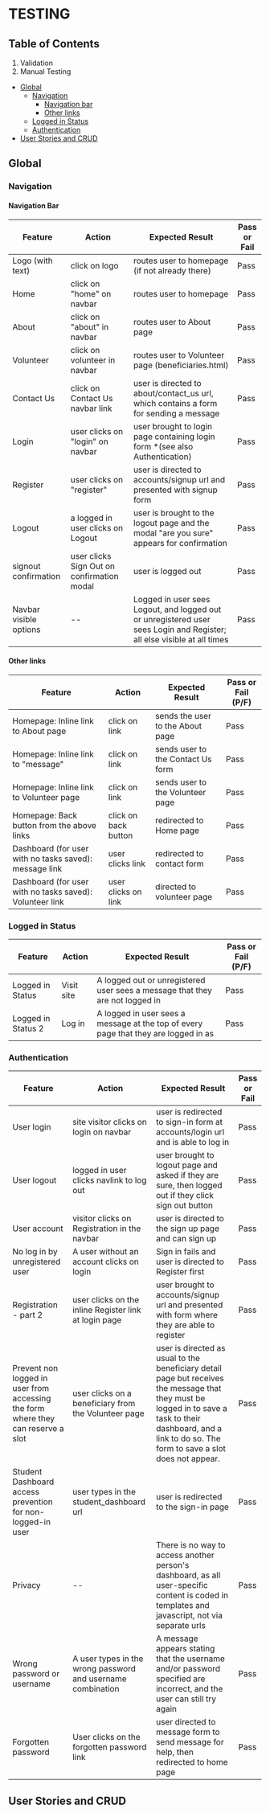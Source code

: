 # TESTING
## Table of Contents
1. Validation
2. Manual Testing
- [Global](#global-1)
    - [Navigation](#navigation)
        - [Navigation bar](#navigation-bar)
        - [Other links](#other-links)
    - [Logged in Status](#logged-in-status)
    - [Authentication](#authentication)
- [User Stories and CRUD](#user-stories-and-crud)




## Global 
### Navigation
#### Navigation Bar
| Feature | Action | Expected Result | Pass or Fail |
|---------|--------|-----------------|--------------------|
| Logo (with text) | click on logo | routes user to homepage (if not already there) | Pass |
| Home | click on "home" on navbar | routes user to homepage | Pass |
| About | click on "about" in navbar | routes user to About page | Pass |
| Volunteer | click on volunteer in navbar | routes user to Volunteer page (beneficiaries.html) | Pass |
| Contact Us | click on Contact Us navbar link | user is directed to about/contact_us url, which contains a form for sending a message | Pass |
| Login | user clicks on "login" on navbar | user brought to login page containing login form *(see also Authentication) | Pass |
| Register | user clicks on "register" | user is directed to accounts/signup url and presented with signup form | Pass |
| Logout | a logged in user clicks on Logout | user is brought to the logout page and the modal "are you sure" appears for confirmation | Pass |
| signout confirmation | user clicks Sign Out on confirmation modal | user is logged out | Pass |
| Navbar visible options | -- | Logged in user sees Logout, and logged out or unregistered user sees Login and Register; all else visible at all times | Pass |
#### Other links
| Feature | Action | Expected Result | Pass or Fail (P/F) |
|---------|--------|-----------------|--------------------|
| Homepage: Inline link to About page | click on link |sends the user to the About page | Pass |
| Homepage: Inline link to "message" | click on link | sends user to the Contact Us form | Pass |
| Homepage: Inline link to Volunteer page | click on link | sends user to the Volunteer page | Pass |
| Homepage: Back button from the above links | click on back button | redirected to Home page | Pass |
| Dashboard (for user with no tasks saved): message link | user clicks link | redirected to contact form | Pass |
| Dashboard (for user with no tasks saved): Volunteer link | user clicks on link | directed to volunteer page | Pass |

### Logged in Status
| Feature | Action | Expected Result | Pass or Fail (P/F) |
|---------|--------|-----------------|--------------------|
| Logged in Status | Visit site | A logged out or unregistered user sees a message that they are not logged in | Pass |
| Logged in Status 2 | Log in | A logged in user sees a message at the top of every page that they are logged in as <username> | Pass |



### Authentication

| Feature | Action | Expected Result | Pass or Fail |
|---------|--------|-----------------|--------------|
| User login | site visitor clicks on login on navbar | user is redirected to sign-in form at accounts/login url and is able to log in | Pass |
| User logout | logged in user clicks navlink to log out | user brought to logout page and asked if they are sure, then logged out if they click sign out button | Pass |
| User account | visitor clicks on Registration in the navbar | user is directed to the sign up page and can sign up | Pass |
| No log in by unregistered user | A user without an account clicks on login | Sign in fails and user is directed to Register first | Pass |
| Registration - part 2 | user clicks on the inline Register link at login page | user brought to accounts/signup url and presented with form where they are able to register | Pass |
| Prevent non logged in user from accessing the form where they can reserve a slot | user clicks on a beneficiary from the Volunteer page | user is directed as usual to the beneficiary detail page but receives the message that they must be logged in to save a task to their dashboard, and a link to do so. The form to save a slot does not appear. | Pass |
| Student Dashboard access prevention for non-logged-in user | user types in the student_dashboard url | user is redirected to the sign-in page  | Pass |
| Privacy | -- | There is no way to access another person's dashboard, as all user-specific content is coded in templates and javascript, not via separate urls | Pass |
| Wrong password or username | A user types in the wrong password and username combination | A message appears stating that the username and/or password specified are incorrect, and the user can still try again | Pass |
| Forgotten password | User clicks on the forgotten password link | user directed to message form to send message for help, then redirected to home page | Pass |

## User Stories and CRUD

